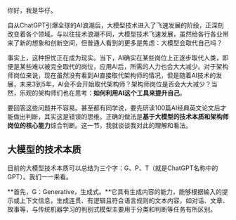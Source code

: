 你好，我是华仔。

自从ChatGPT引爆全球的AI浪潮后，大模型技术进入了飞速发展的阶段，正深刻改变着各个领域。与以往技术浪潮不同，大模型技术飞速发展，虽然给各行各业带来了新的想象和创新空间，但普通人看到的更多是焦虑：大模型会取代自己吗？

事实上，这种担忧正在成为现实。当下，AI确实在某些岗位上正逐步取代人类，即便是某些难以被完全取代的岗位，应用AI后，所需的人力也会大大减少。对于架构师岗位来说，现在虽然没有看到AI直接取代架构师的情况，但是随着AI技术的发展，未来3到5年，AI会不会开始取代架构师？架构师岗位是否会大大减少？当然，乐观的架构师们也在思考：**如何利用AI这个工具来提升自己**。

要回答这些问题并不容易。甚至都有同学说，要先研读100篇AI经典英文论文后才能做出判断，其实这是错误的思维。正确的做法是**基于大模型的技术本质和架构师岗位的核心能力**综合判断。这一节，我就谈谈我对此的理解和看法。

## 大模型的技术本质

目前的大模型技术本质可以总结为三个字：G、P、T（就是ChatGPT名称中的GPT）。我们一一来看。

**首先，G：Generative，生成式。**它具有生成内容的能力，能够根据输入的提示或上下文信息，生成连贯、有逻辑且符合语言规则的文本内容，如对话、文章、故事等，与传统机器学习的判别式模型主要用于分类和判断等任务有所区别。